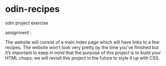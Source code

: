 # odin-recipes
odin project exercise

assignment : 

The website will consist of a main index page which will have links to a few recipes. 
The website won’t look very pretty by the time you’ve finished but it’s important to keep in mind that the purpose of this project is to build your HTML chops; we will revisit this project in the future to style it up with CSS.


